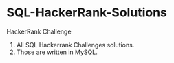 # SQL-HackerRank-Solutions
HackerRank Challenge


1. All SQL Hackerrank Challenges solutions.
2. Those are written in MySQL.
